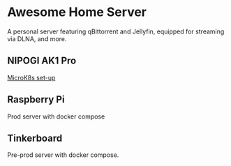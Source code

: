 # Awesome Home Server

A personal server featuring qBittorrent and Jellyfin, equipped for streaming via DLNA, and more.

## NIPOGI AK1 Pro

[MicroK8s set-up](ak1pro/readme.md)

## Raspberry Pi

Prod server with docker compose

## Tinkerboard

Pre-prod server with docker compose.
